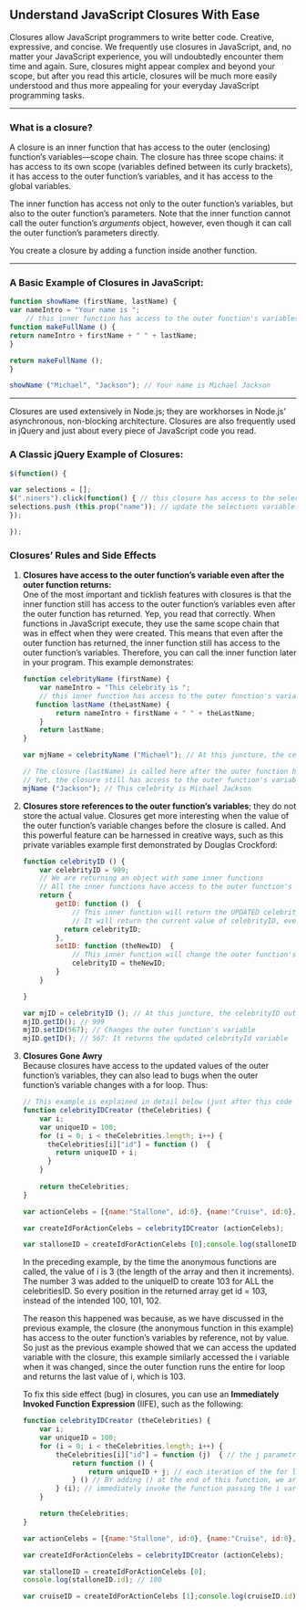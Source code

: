 ## Understand JavaScript Closures With Ease


Closures allow JavaScript programmers to write better code. Creative, expressive, and concise. We frequently use closures in JavaScript, and, no matter your JavaScript experience, you will undoubtedly encounter them time and again. Sure, closures might appear complex and beyond your scope, but after you read this article, closures will be much more easily understood and thus more appealing for your everyday JavaScript programming tasks.

---

### **What is a closure?**  
A closure is an inner function that has access to the outer (enclosing) function’s variables—scope chain. The closure has three scope chains: it has access to its own scope (variables defined between its curly brackets), it has access to the outer function’s variables, and it has access to the global variables.

The inner function has access not only to the outer function’s variables, but also to the outer function’s parameters. Note that the inner function cannot call the outer function’s  _arguments_  object, however, even though it can call the outer function’s parameters directly.

You create a closure by adding a function inside another function.  


---

###  **A Basic Example of Closures in JavaScript:**

```javascript
function showName (firstName, lastName) {
var nameIntro = "Your name is ";
    // this inner function has access to the outer function's variables, including the parameter
function makeFullName () {        
return nameIntro + firstName + " " + lastName;    
}

return makeFullName ();
}

showName ("Michael", "Jackson"); // Your name is Michael Jackson
```

---

Closures are used extensively in Node.js; they are workhorses in Node.js’ asynchronous, non-blocking architecture. Closures are also frequently used in jQuery and just about every piece of JavaScript code you read.  
###  **A Classic jQuery Example of Closures:**

```javascript
$(function() {

var selections = []; 
$(".niners").click(function() { // this closure has access to the selections variable
selections.push (this.prop("name")); // update the selections variable in the outer function's scope
});

});
```

###  **Closures’ Rules and Side Effects**  

1.  **Closures have access to the outer function’s variable even after the outer function returns:**  
    One of the most important and ticklish features with closures is that the inner function still has access to the outer function’s variables even after the outer function has returned. Yep, you read that correctly. When functions in JavaScript execute, they use the same scope chain that was in effect when they were created. This means that even after the outer function has returned, the inner function still has access to the outer function’s variables. Therefore, you can call the inner function later in your program. This example demonstrates:
    
    ```javascript
    function celebrityName (firstName) {
        var nameIntro = "This celebrity is ";
        // this inner function has access to the outer function's variables, including the parameter
       function lastName (theLastName) {
            return nameIntro + firstName + " " + theLastName;
        }
        return lastName;
    }
    
    var mjName = celebrityName ("Michael"); // At this juncture, the celebrityName outer function has returned.
    
    // The closure (lastName) is called here after the outer function has returned above
    // Yet, the closure still has access to the outer function's variables and parameter
    mjName ("Jackson"); // This celebrity is Michael Jackson
    ```
    
2.  **Closures store references to the outer function’s variables**; they do not store the actual value. Closures get more interesting when the value of the outer function’s variable changes before the closure is called. And this powerful feature can be harnessed in creative ways, such as this private variables example first demonstrated by Douglas Crockford:
    
    ```javascript
    function celebrityID () {
        var celebrityID = 999;
        // We are returning an object with some inner functions
        // All the inner functions have access to the outer function's variables
        return {
            getID: function ()  {
                // This inner function will return the UPDATED celebrityID variable
                // It will return the current value of celebrityID, even after the changeTheID function changes it
              return celebrityID;
            },
            setID: function (theNewID)  {
                // This inner function will change the outer function's variable anytime
                celebrityID = theNewID;
            }
        }
    
    }
    
    var mjID = celebrityID (); // At this juncture, the celebrityID outer function has returned.
    mjID.getID(); // 999
    mjID.setID(567); // Changes the outer function's variable
    mjID.getID(); // 567: It returns the updated celebrityId variable
    ```
    
3.  **Closures Gone Awry**  
    Because closures have access to the updated values of the outer function’s variables, they can also lead to bugs when the outer function’s variable changes with a for loop. Thus:
    
    ```javascript
    // This example is explained in detail below (just after this code box).
    function celebrityIDCreator (theCelebrities) {
        var i;
        var uniqueID = 100;
        for (i = 0; i < theCelebrities.length; i++) {
          theCelebrities[i]["id"] = function ()  {
            return uniqueID + i;
          }
        }
        
        return theCelebrities;
    }
    
    var actionCelebs = [{name:"Stallone", id:0}, {name:"Cruise", id:0}, {name:"Willis", id:0}];
    
    var createIdForActionCelebs = celebrityIDCreator (actionCelebs);
    
    var stalloneID = createIdForActionCelebs [0];console.log(stalloneID.id()); // 103
    
    ```
    
    In the preceding example, by the time the anonymous functions are called, the value of i is 3 (the length of the array and then it increments). The number 3 was added to the uniqueID to create 103 for ALL the celebritiesID. So every position in the returned array get id = 103, instead of the intended 100, 101, 102.
    
    The reason this happened was because, as we have discussed in the previous example, the closure (the anonymous function in this example) has access to the outer function’s variables by reference, not by value. So just as the previous example showed that we can access the updated variable with the closure, this example similarly accessed the i variable when it was changed, since the outer function runs the entire for loop and returns the last value of i, which is 103.
    
    To fix this side effect (bug) in closures, you can use an  **Immediately Invoked Function Expression**  (IIFE), such as the following:
    
    ```javascript
    function celebrityIDCreator (theCelebrities) {
        var i;
        var uniqueID = 100;
        for (i = 0; i < theCelebrities.length; i++) {
            theCelebrities[i]["id"] = function (j)  { // the j parametric variable is the i passed in on invocation of this IIFE
                return function () {
                    return uniqueID + j; // each iteration of the for loop passes the current value of i into this IIFE and it saves the correct value to the array
                } () // BY adding () at the end of this function, we are executing it immediately and returning just the value of uniqueID + j, instead of returning a function.
            } (i); // immediately invoke the function passing the i variable as a parameter
        }
    
        return theCelebrities;
    }
    
    var actionCelebs = [{name:"Stallone", id:0}, {name:"Cruise", id:0}, {name:"Willis", id:0}];
    
    var createIdForActionCelebs = celebrityIDCreator (actionCelebs);
    
    var stalloneID = createIdForActionCelebs [0];
    console.log(stalloneID.id); // 100
    
    var cruiseID = createIdForActionCelebs [1];console.log(cruiseID.id); // 101
    ```
